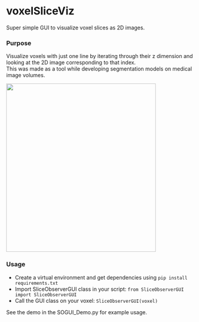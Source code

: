 # voxelSliceViz
Super simple GUI to visualize voxel slices as 2D images.

### Purpose
Visualize voxels with just one line by iterating through their z dimension and looking at the 2D image corresponding to that index.  \
This was made as a tool while developing segmentation models on medical image volumes.


<img src="https://user-images.githubusercontent.com/92165053/140537547-18222ab6-3d3e-4070-ad67-889bf304e808.png" width="400" height="450">


### Usage
* Create a virtual environment and get dependencies using `pip install requirements.txt`
* Import SliceObserverGUI class in your script: `from SliceObserverGUI import SliceObserverGUI`
* Call the GUI class on your voxel: `SliceObserverGUI(voxel)`

See the demo in the SOGUI_Demo.py for example usage. 
